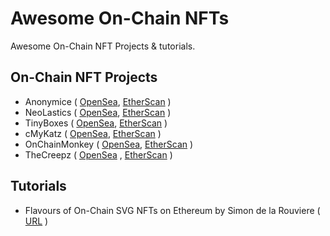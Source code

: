 # Awesome On-Chain NFTs
Awesome On-Chain NFT Projects & tutorials.

## On-Chain NFT Projects

* Anonymice ( [OpenSea](https://opensea.io/collection/anonymice), [EtherScan]() )
* NeoLastics ( [OpenSea](https://opensea.io/collection/neolastics), [EtherScan](https://etherscan.io/address/0xb2d6fb1dc231f97f8cc89467b52f7c4f78484044) )
* TinyBoxes ( [OpenSea](), [EtherScan]() )
* cMyKatz ( [OpenSea](https://opensea.io/collection/cmykatz-nfts), [EtherScan]() )
* OnChainMonkey ( [OpenSea](https://opensea.io/collection/onchainmonkey), [EtherScan]() )
* TheCreepz ( [OpenSea]() , [EtherScan](https://etherscan.io/address/0xf18E9C8378C84999D07F4b0089bA1AD80e408600#code) )

## Tutorials

* Flavours of On-Chain SVG NFTs on Ethereum by Simon de la Rouviere ( [URL](https://blog.simondlr.com/posts/flavours-of-on-chain-svg-nfts-on-ethereum) )
